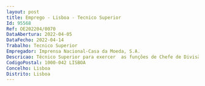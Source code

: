 ```yaml
--- 
layout: post
title: Emprego - Lisboa - Tecnico Superior
Id: 95568
Ref: OE202204/0070
DataAbertura: 2022-04-05
DataFecho: 2022-04-14
Trabalho: Tecnico Superior
Empregador: Imprensa Nacional-Casa da Moeda, S.A.
Descricao: Técnico Superior para exercer  as funções de Chefe de Divisão de Contabilidade na Direção de Contabilidade e Finanças. As principais funções a exercer correspondem a •	Contabilista Certificado •	Gestão de uma equipa      •	Contabilidade Geral, Analítica e de Gestão •	Obrigações legais e fiscais  •	Reports.
CodigoPostal: 1000-042 LISBOA
Concelho: Lisboa
Distrito: Lisboa
--- 
```

